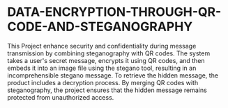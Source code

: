 # DATA-ENCRYPTION-THROUGH-QR-CODE-AND-STEGANOGRAPHY
This Project enhance security and confidentiality during message transmission by combining steganography with
QR codes. The system takes a user's secret message, encrypts it using QR codes, and then embeds it into an image
file using the stegano tool, resulting in an incomprehensible stegano message. To retrieve the hidden message, the
product includes a decryption process. By merging QR codes with steganography, the project ensures that the
hidden message remains protected from unauthorized access.
